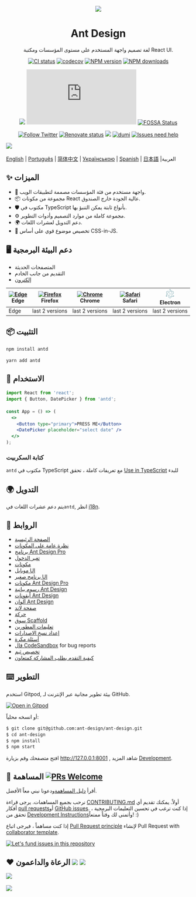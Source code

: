 <p align="center">
  <a href="https://ant.design">
    <img width="200" src="https://gw.alipayobjects.com/zos/rmsportal/KDpgvguMpGfqaHPjicRK.svg">
  </a>
</p>

<h1 align="center">Ant Design</h1>

<div align="center">

لغة تصميم واجهة المستخدم على مستوى المؤسسات ومكتبة React UI.

[![CI status][github-action-image]][github-action-url] [![codecov][codecov-image]][codecov-url] [![NPM version][npm-image]][npm-url] [![NPM downloads][download-image]][download-url]

[![][bundlephobia-image]][bundlephobia-url] [![][bundlesize-js-image]][unpkg-js-url] [![FOSSA Status][fossa-image]][fossa-url]

[![Follow Twitter][twitter-image]][twitter-url] [![Renovate status][renovate-image]][renovate-dashboard-url] [![][issues-helper-image]][issues-helper-url] [![dumi][dumi-image]][dumi-url] [![Issues need help][help-wanted-image]][help-wanted-url]

[npm-image]: http://img.shields.io/npm/v/antd.svg?style=flat-square
[npm-url]: http://npmjs.org/package/antd
[github-action-image]: https://github.com/ant-design/ant-design/workflows/%E2%9C%85%20test/badge.svg
[github-action-url]: https://github.com/ant-design/ant-design/actions?query=workflow%3A%22%E2%9C%85+test%22
[codecov-image]: https://img.shields.io/codecov/c/github/ant-design/ant-design/master.svg?style=flat-square
[codecov-url]: https://codecov.io/gh/ant-design/ant-design/branch/master
[download-image]: https://img.shields.io/npm/dm/antd.svg?style=flat-square
[download-url]: https://npmjs.org/package/antd
[fossa-image]: https://app.fossa.io/api/projects/git%2Bgithub.com%2Fant-design%2Fant-design.svg?type=shield
[fossa-url]: https://app.fossa.io/projects/git%2Bgithub.com%2Fant-design%2Fant-design?ref=badge_shield
[help-wanted-image]: https://flat.badgen.net/github/label-issues/ant-design/ant-design/help%20wanted/open
[help-wanted-url]: https://github.com/ant-design/ant-design/issues?q=is%3Aopen+is%3Aissue+label%3A%22help+wanted%22
[twitter-image]: https://img.shields.io/twitter/follow/AntDesignUI.svg?label=Ant%20Design
[twitter-url]: https://twitter.com/AntDesignUI
[bundlesize-js-image]: https://img.badgesize.io/https:/unpkg.com/antd/dist/antd.min.js?label=antd.min.js&compression=gzip&style=flat-square
[unpkg-js-url]: https://unpkg.com/browse/antd/dist/antd.min.js
[bundlephobia-image]: https://badgen.net/bundlephobia/minzip/antd?style=flat-square
[bundlephobia-url]: https://bundlephobia.com/package/antd
[issues-helper-image]: https://img.shields.io/badge/using-issues--helper-orange?style=flat-square
[issues-helper-url]: https://github.com/actions-cool/issues-helper
[renovate-image]: https://img.shields.io/badge/renovate-enabled-brightgreen.svg?style=flat-square
[renovate-dashboard-url]: https://github.com/ant-design/ant-design/issues/32498
[dumi-image]: https://img.shields.io/badge/docs%20by-dumi-blue?style=flat-square
[dumi-url]: https://github.com/umijs/dumi

</div>

[![](https://user-images.githubusercontent.com/507615/209472919-6f7e8561-be8c-4b0b-9976-eb3c692aa20a.png)](https://ant.design)

[English](./README.md)  | [Português](./README-pt_BR.md) | [简体中文](./README-zh_CN.md) | [Українською](./README-uk_UA.md) | [Spanish](./README-sp_MX.md) | [日本語](./README-ja_JP.md) |العربية


## ✨ الميزات

- 🌈 واجهة مستخدم من فئة المؤسسات مصممة لتطبيقات الويب.
- 📦 مجموعة من مكونات React عالية الجودة خارج الصندوق.
- 🛡 مكتوب في TypeScript بأنواع ثابتة يمكن التنبؤ بها.
- ⚙️ مجموعة كاملة من موارد التصميم وأدوات التطوير.
- 🌍 دعم التدويل لعشرات اللغات.
- 🎨 تخصيص موضوع قوي على أساس CSS-in-JS.

## 🖥 دعم البيئة البرمجية

- المتصفحات الحديثة
- التقديم من جانب الخادم
- [إلكترون](https://www.electronjs.org/)

| [<img src="https://raw.githubusercontent.com/alrra/browser-logos/master/src/edge/edge_48x48.png" alt="Edge" width="24px" height="24px" />](http://godban.github.io/browsers-support-badges/)<br>Edge | [<img src="https://raw.githubusercontent.com/alrra/browser-logos/master/src/firefox/firefox_48x48.png" alt="Firefox" width="24px" height="24px" />](http://godban.github.io/browsers-support-badges/)<br>Firefox | [<img src="https://raw.githubusercontent.com/alrra/browser-logos/master/src/chrome/chrome_48x48.png" alt="Chrome" width="24px" height="24px" />](http://godban.github.io/browsers-support-badges/)<br>Chrome | [<img src="https://raw.githubusercontent.com/alrra/browser-logos/master/src/safari/safari_48x48.png" alt="Safari" width="24px" height="24px" />](http://godban.github.io/browsers-support-badges/)<br>Safari | [<img src="https://raw.githubusercontent.com/alrra/browser-logos/master/src/electron/electron_48x48.png" alt="Electron" width="24px" height="24px" />](http://godban.github.io/browsers-support-badges/)<br>Electron |
| --- | --- | --- | --- | --- |
| Edge | last 2 versions | last 2 versions | last 2 versions | last 2 versions |

## 📦 التثبيت

```bash
npm install antd
```

```bash
yarn add antd
```

## 🔨 الاستخدام

```jsx
import React from 'react';
import { Button, DatePicker } from 'antd';

const App = () => (
  <>
    <Button type="primary">PRESS ME</Button>
    <DatePicker placeholder="select date" />
  </>
);
```

### كتابة السكربيت

`antd` مكتوب في TypeScript مع تعريفات كاملة ، تحقق [Use in TypeScript](https://ant.design/docs/react/use-in-typescript) للبدء

## 🌍 التدويل

يتم دعم عشرات اللغات في`antd`, انظر [i18n](https://ant.design/docs/react/i18n).

## 🔗 الروابط

- [الصفحة الرئيسية](https://ant.design/)
- [نظرة عامة على المكونات](https://ant.design/components/overview)
- [ برنامج Ant Design Pro ](http://pro.ant.design/)
- [تغير الدخول](CHANGELOG.en-US.md)
- [مكونات](http://react-component.github.io/)
- [موبايل UI](http://mobile.ant.design)
- [برنامج صغير UI](http://mini.ant.design)
- [مكونات Ant Design Pro ](https://procomponents.ant.design)
- [ رسوم بيانية Ant Design](https://charts.ant.design)
- [أيقونات Ant Design](https://github.com/ant-design/ant-design-icons)
- [ألوان Ant Design](https://github.com/ant-design/ant-design-colors)
- [ صفحة لاند](https://landing.ant.design)
- [حركة](https://motion.ant.design)
- [سوق Scaffold](http://scaffold.ant.design)
- [تعليمات المطورين](https://github.com/ant-design/ant-design/wiki/Development)
- [إعداد نسخ الاصدارات](https://github.com/ant-design/ant-design/wiki/%E8%BD%AE%E5%80%BC%E8%A7%84%E5%88%99%E5%92%8C%E7%89%88%E6%9C%AC%E5%8F%91%E5%B8%83%E6%B5%81%E7%A8%8B)
- [أسئلة مكرة](https://ant.design/docs/react/faq)
- [قال CodeSandbox](https://u.ant.design/codesandbox-repro) for bug reports
- [تخصيص ثيم](https://ant.design/docs/react/customize-theme)
- [كيفية التقدم بطلب المشاركة كمتعاون](https://github.com/ant-design/ant-design/wiki/Collaborators#how-to-apply-for-being-a-collaborator)

## ⌨️ التطوير

استخدم  Gitpod, بيئة تطوير مجانية عبر الإنترنت لـ GitHub.

[![Open in Gitpod](https://gitpod.io/button/open-in-gitpod.svg)](https://gitpod.io/#https://github.com/ant-design/ant-design)

أو انسخه محلياً:

```bash
$ git clone git@github.com:ant-design/ant-design.git
$ cd ant-design
$ npm install
$ npm start
```

افتح متصفحك وقم بزيارة http://127.0.0.1:8001 , شاهد المزيد [Development](https://github.com/ant-design/ant-design/wiki/Development).

## 🤝 المساهمة [![PRs Welcome](https://img.shields.io/badge/PRs-welcome-brightgreen.svg?style=flat-square)](http://makeapullrequest.com)

أقرأ [دليل المساهمة](https://ant.design/docs/react/contributing)ودعونا نبني معاً الأفضل.

نرحب بجميع المساهمات. يرجى قراءة [CONTRIBUTING.md](https://github.com/ant-design/ant-design/blob/master/.github/CONTRIBUTING.md) أولاً. يمكنك تقديم أي أفكار  [pull requests](https://github.com/ant-design/ant-design/pulls)أو  [GitHub issues](https://github.com/ant-design/ant-design/issues). إذا كنت ترغب في تحسين التعليمات البرمجية ، تحقق من [Development Instructions](https://github.com/ant-design/ant-design/wiki/Development)وأتمنى لك وقتاً ممتعاً! :)

إذا كنت مساهماً ، فيرجى اتباع  [Pull Request principle](https://github.com/ant-design/ant-design/wiki/PR-principle) لإنشاء Pull Request with [collaborator template](https://github.com/ant-design/ant-design/compare?expand=1&template=collaborator.md).

[![Let's fund issues in this repository](https://issuehunt.io/static/embed/issuehunt-button-v1.svg)](https://issuehunt.io/repos/34526884)

## ❤️ الرعاة والداعمون [![](https://opencollective.com/ant-design/tiers/sponsors/badge.svg?label=Sponsors&color=brightgreen)](https://opencollective.com/ant-design#support) [![](https://opencollective.com/ant-design/tiers/backers/badge.svg?label=Backers&color=brightgreen)](https://opencollective.com/ant-design#support)

[![](https://opencollective.com/ant-design/tiers/sponsors.svg?avatarHeight=36)](https://opencollective.com/ant-design#support)

[![](https://opencollective.com/ant-design/tiers/backers.svg?avatarHeight=36)](https://opencollective.com/ant-design#support)
